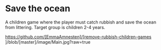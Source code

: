 # Save the ocean

A children game where the player must catch rubbish and save the ocean from littering. Target group is children 2-4 years. 


https://github.com/[EmmaAmnesten]/[remove-rubbish-children-games ]/blob/[master]/image/Main.jpg?raw=true

<While playing they gets the first meeting with the importance of take care of our nature and learn finger skills and recognizing rubbish from sealife.>
